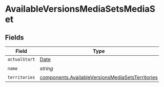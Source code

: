 # AvailableVersionsMediaSetsMediaSet


## Fields

| Field                                                                                                                | Type                                                                                                                 | Required                                                                                                             | Description                                                                                                          |
| -------------------------------------------------------------------------------------------------------------------- | -------------------------------------------------------------------------------------------------------------------- | -------------------------------------------------------------------------------------------------------------------- | -------------------------------------------------------------------------------------------------------------------- |
| `actualStart`                                                                                                        | [Date](https://developer.mozilla.org/en-US/docs/Web/JavaScript/Reference/Global_Objects/Date)                        | :heavy_minus_sign:                                                                                                   | N/A                                                                                                                  |
| `name`                                                                                                               | *string*                                                                                                             | :heavy_check_mark:                                                                                                   | N/A                                                                                                                  |
| `territories`                                                                                                        | [components.AvailableVersionsMediaSetsTerritories](../../models/components/availableversionsmediasetsterritories.md) | :heavy_minus_sign:                                                                                                   | N/A                                                                                                                  |